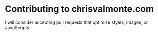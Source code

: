 # Contributing to chrisvalmonte.com

I will consider accepting pull requests that optimize styles, images, or JavaScripts.
